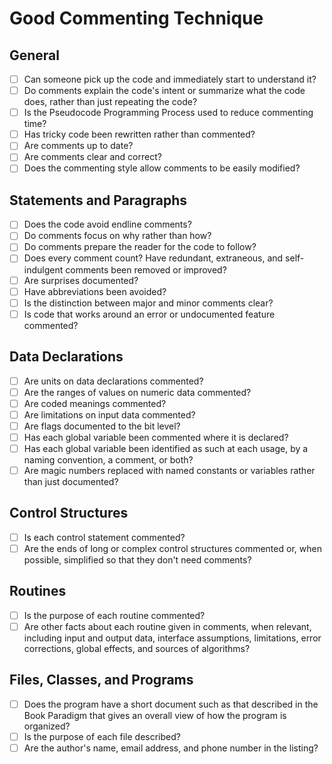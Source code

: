 # Good Commenting Technique

## General

- [ ] Can someone pick up the code and immediately start to understand it?
- [ ] Do comments explain the code's intent or summarize what the code does, rather than just repeating the code?
- [ ] Is the Pseudocode Programming Process used to reduce commenting time?
- [ ] Has tricky code been rewritten rather than commented?
- [ ] Are comments up to date?
- [ ] Are comments clear and correct?
- [ ] Does the commenting style allow comments to be easily modified?

## Statements and Paragraphs

- [ ] Does the code avoid endline comments?
- [ ] Do comments focus on why rather than how?
- [ ] Do comments prepare the reader for the code to follow?
- [ ] Does every comment count? Have redundant, extraneous, and self-indulgent comments been removed or improved?
- [ ] Are surprises documented?
- [ ] Have abbreviations been avoided?
- [ ] Is the distinction between major and minor comments clear?
- [ ] Is code that works around an error or undocumented feature commented?

## Data Declarations

- [ ] Are units on data declarations commented?
- [ ] Are the ranges of values on numeric data commented?
- [ ] Are coded meanings commented?
- [ ] Are limitations on input data commented?
- [ ] Are flags documented to the bit level?
- [ ] Has each global variable been commented where it is declared?
- [ ] Has each global variable been identified as such at each usage, by a naming convention, a comment, or both?
- [ ] Are magic numbers replaced with named constants or variables rather than just documented?

## Control Structures

- [ ] Is each control statement commented?
- [ ] Are the ends of long or complex control structures commented or, when possible, simplified so that they don't need comments?

## Routines

- [ ] Is the purpose of each routine commented?
- [ ] Are other facts about each routine given in comments, when relevant, including input and output data, interface assumptions, limitations, error corrections, global effects, and sources of algorithms?

## Files, Classes, and Programs

- [ ] Does the program have a short document such as that described in the Book Paradigm that gives an overall view of how the program is organized?
- [ ] Is the purpose of each file described?
- [ ] Are the author's name, email address, and phone number in the listing?
